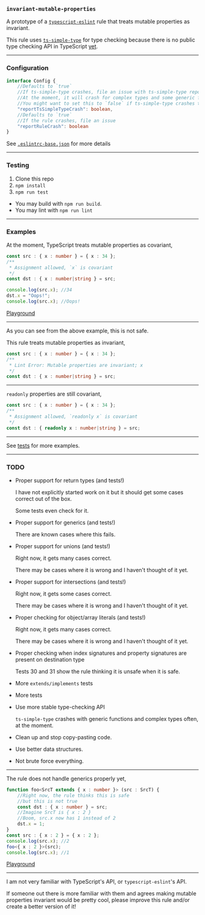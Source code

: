 ### `invariant-mutable-properties`

A prototype of a [`typescript-eslint`](https://github.com/typescript-eslint/typescript-eslint) rule
that treats mutable properties as invariant.

This rule uses [`ts-simple-type`](https://github.com/runem/ts-simple-type) for type checking
because there is no public type checking API in TypeScript [yet](https://github.com/microsoft/TypeScript/issues/9879).

-----

### Configuration

```ts
interface Config {
    //Defaults to `true`
    //If ts-simple-type crashes, file an issue with ts-simple-type repo.
    //At the moment, it will crash for complex types and some generic functions.
    //You might want to set this to `false` if ts-simple-type crashes too often.
    "reportTsSimpleTypeCrash": boolean,
    //Defaults to `true`
    //If the rule crashes, file an issue
    "reportRuleCrash": boolean
}
```

See [`.eslintrc-base.json`](.eslintrc-base.json) for more details

-----

### Testing

1. Clone this repo
1. `npm install`
1. `npm run test`

+ You may build with `npm run build`.
+ You may lint with `npm run lint`

-----

### Examples

At the moment, TypeScript treats mutable properties as covariant,
```ts
const src : { x : number } = { x : 34 };
/**
 * Assignment allowed, `x` is covariant
 */
const dst : { x : number|string } = src;

console.log(src.x); //34
dst.x = "Oops!";
console.log(src.x); //Oops!
```
[Playground](http://www.typescriptlang.org/play/#code/MYewdgzgLgBBBOwYC4YG8YA8UzAVwFsAjAU3hgF8YBedLHAZgBZKBuAKAHoAqb9mbjACCECAEsA5mAIkwsAIYAbRSADuJACYAaGAANMumGIgxQAN3nwx8uf26d2oSLA3QcGbKnzEyAH2hWYBKUNHCIHI7gECCKJAB0KhIAFAjAcZgAlKwwnJzM7K5Q6aEARADyIAAOEACEJRxO0bEJIMmp6Vk5nBXVNUA)

-----

As you can see from the above example, this is not safe.

This rule treats mutable properties as invariant,
```ts
const src : { x : number } = { x : 34 };
/**
 * Lint Error: Mutable properties are invariant; x
 */
const dst : { x : number|string } = src;
```

-----

`readonly` properties are still covariant,
```ts
const src : { x : number } = { x : 34 };
/**
 * Assignment allowed, `readonly x` is covariant
 */
const dst : { readonly x : number|string } = src;
```

-----

See [tests](test/src/rules/invariant-mutable-properties.ts) for more examples.

-----

### TODO

+ Proper support for return types (and tests!)

  I have not explicitly started work on it but it should get some cases correct out of the box.

  Some tests even check for it.

+ Proper support for generics (and tests!)

  There are known cases where this fails.

+ Proper support for unions (and tests!)

  Right now, it gets many cases correct.

  There may be cases where it is wrong and I haven't thought of it yet.

+ Proper support for intersections (and tests!)

  Right now, it gets some cases correct.

  There may be cases where it is wrong and I haven't thought of it yet.

+ Proper checking for object/array literals (and tests!)

  Right now, it gets many cases correct.

  There may be cases where it is wrong and I haven't thought of it yet.

+ Proper checking when index signatures and property signatures are present on destination type

  Tests 30 and 31 show the rule thinking it is unsafe when it is safe.

+ More `extends/implements` tests

+ More tests

+ Use more stable type-checking API

  `ts-simple-type` crashes with generic functions and complex types often, at the moment.

+ Clean up and stop copy-pasting code.

+ Use better data structures.

+ Not brute force everything.

-----

The rule does not handle generics properly yet,
```ts
function foo<SrcT extends { x : number }> (src : SrcT) {
    //Right now, the rule thinks this is safe
    //but this is not true
    const dst : { x : number } = src;
    //Imagine SrcT is { x : 2 }
    //Boom, src.x now has 1 instead of 2
    dst.x = 1;
}
const src : { x : 2 } = { x : 2 };
console.log(src.x); //2
foo<{ x : 2 }>(src);
console.log(src.x); //1
```
[Playground](http://www.typescriptlang.org/play/#code/GYVwdgxgLglg9mABMOcA8BlAThAKogUwA8oCwATAZ0QG9EjEAuRMEAWwCMCtEBfAPkQAKSjiaJseAJS0AUIgWIA9EoBKMAOYALKCzgB3ADSIoWgoiwgANudMwwAa2p3qMapQCGwAvMUqOILouiG56QZY+iogQCJS6VLrMdAzMrJzcfIgAvIiiEADcvgoqAJJsHhr25pL4ocniAEx8RcpKAEKobMZ5AHQMYAaIWh7UAIwhYHEEHuSIcMCIDS0JfdmIo4W8sjGTunni9cxNvGuHi3yFO5RwNj1WcBoiOH1S+a1LKOhnx-xPEK-bWI3Ah3B5-F5vFSjWRAA)

-----

I am not very familiar with TypeScript's API, or `typescript-eslint`'s API.

If someone out there is more familiar with them and
agrees making mutable properties invariant would be pretty cool,
please improve this rule and/or create a better version of it!
